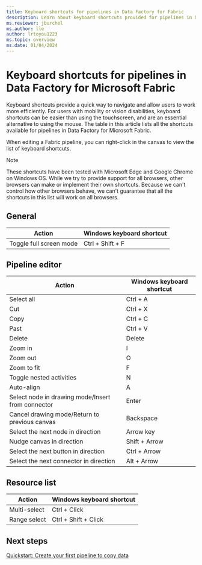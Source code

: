 ```yaml
---
title: Keyboard shortcuts for pipelines in Data Factory for Fabric
description: Learn about keyboard shortcuts provided for pipelines in Data Factory for Microsoft Fabric.
ms.reviewer: jburchel
ms.author: lle
author: lrtoyou1223
ms.topic: overview
ms.date: 01/04/2024
---
```


# Keyboard shortcuts for pipelines in Data Factory for Microsoft Fabric

Keyboard shortcuts provide a quick way to navigate and allow users to work more efficiently. For users with mobility or vision disabilities, keyboard shortcuts can be easier than using the touchscreen, and are an essential alternative to using the mouse. The table in this article lists all the shortcuts available for pipelines in Data Factory for Microsoft Fabric.

When editing a Fabric pipeline, you can right-click in the canvas to view the list of keyboard shortcuts.

> [!NOTE]
> These shortcuts have been tested with Microsoft Edge and Google Chrome on Windows OS. While we try to provide support for all browsers, other browsers can make or implement their own shortcuts. Because we can't control how other browsers behave, we can't guarantee that all the shortcuts in this list will work on all browsers.

## General


|Action  |Windows keyboard shortcut  |
|---------|---------|
|Toggle full screen mode     |Ctrl + Shift + F         |

## Pipeline editor

|Action  |Windows keyboard shortcut  |
|---------|---------|
|Select all     |Ctrl + A         |
|Cut     |Ctrl + X         |
|Copy     |Ctrl + C         |
|Past     |Ctrl + V         |
|Delete     |Delete         |
|Zoom in     |I         |
|Zoom out     |O         |
|Zoom to fit     |F         |
|Toggle nested activities     |N         |
|Auto-align     |A         |
|Select node in drawing mode/Insert from connector     |Enter         |
|Cancel drawing mode/Return to previous canvas     |Backspace         |
|Select the next node in direction     |Arrow key         |
|Nudge canvas in direction     |Shift + Arrow         |
|Select the next button in direction     |Ctrl + Arrow         |
|Select the next connector in direction     |Alt + Arrow         |

## Resource list

|Action  |Windows keyboard shortcut  |
|---------|---------|
|Multi-select     |Ctrl + Click         |
|Range select     |Ctrl + Shift + Click         |

## Next steps

[Quickstart: Create your first pipeline to copy data](create-first-pipeline-with-sample-data.md)


